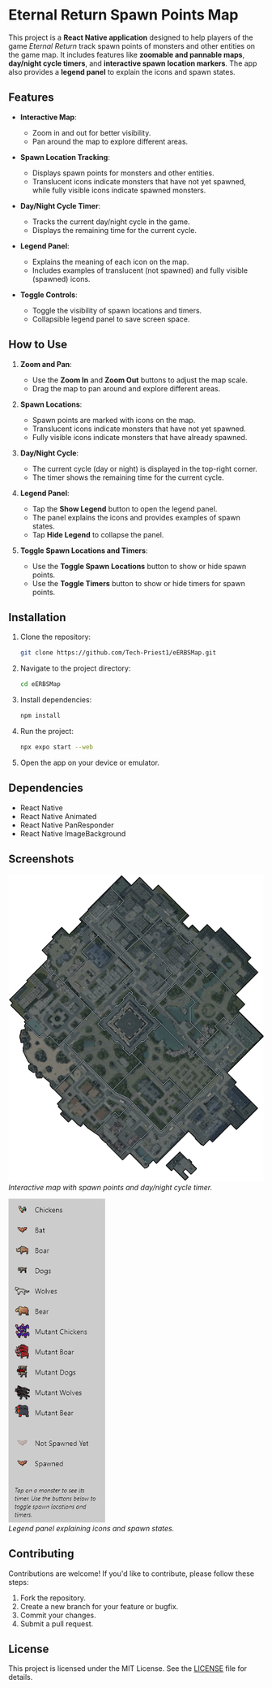 
# Eternal Return Spawn Points Map

This project is a **React Native application** designed to help players of the game *Eternal Return* track spawn points of monsters and other entities on the game map. It includes features like **zoomable and pannable maps**, **day/night cycle timers**, and **interactive spawn location markers**. The app also provides a **legend panel** to explain the icons and spawn states.

## Features

- **Interactive Map**:
  - Zoom in and out for better visibility.
  - Pan around the map to explore different areas.

- **Spawn Location Tracking**:
  - Displays spawn points for monsters and other entities.
  - Translucent icons indicate monsters that have not yet spawned, while fully visible icons indicate spawned monsters.

- **Day/Night Cycle Timer**:
  - Tracks the current day/night cycle in the game.
  - Displays the remaining time for the current cycle.

- **Legend Panel**:
  - Explains the meaning of each icon on the map.
  - Includes examples of translucent (not spawned) and fully visible (spawned) icons.

- **Toggle Controls**:
  - Toggle the visibility of spawn locations and timers.
  - Collapsible legend panel to save screen space.

## How to Use

1. **Zoom and Pan**:
   - Use the **Zoom In** and **Zoom Out** buttons to adjust the map scale.
   - Drag the map to pan around and explore different areas.

2. **Spawn Locations**:
   - Spawn points are marked with icons on the map.
   - Translucent icons indicate monsters that have not yet spawned.
   - Fully visible icons indicate monsters that have already spawned.

3. **Day/Night Cycle**:
   - The current cycle (day or night) is displayed in the top-right corner.
   - The timer shows the remaining time for the current cycle.

4. **Legend Panel**:
   - Tap the **Show Legend** button to open the legend panel.
   - The panel explains the icons and provides examples of spawn states.
   - Tap **Hide Legend** to collapse the panel.

5. **Toggle Spawn Locations and Timers**:
   - Use the **Toggle Spawn Locations** button to show or hide spawn points.
   - Use the **Toggle Timers** button to show or hide timers for spawn points.

## Installation

1. Clone the repository:
   ```bash
   git clone https://github.com/Tech-Priest1/eERBSMap.git
   ```

2. Navigate to the project directory:
   ```bash
   cd eERBSMap
   ```

3. Install dependencies:
   ```bash
   npm install
   ```

4. Run the project:
   ```bash
   npx expo start --web  
   ```

5. Open the app on your device or emulator.

## Dependencies

- React Native
- React Native Animated
- React Native PanResponder
- React Native ImageBackground

## Screenshots

![Map Screenshot](screenshots/map.png)  
*Interactive map with spawn points and day/night cycle timer.*

![Legend Screenshot](screenshots/legend.png)  
*Legend panel explaining icons and spawn states.*

## Contributing

Contributions are welcome! If you'd like to contribute, please follow these steps:

1. Fork the repository.
2. Create a new branch for your feature or bugfix.
3. Commit your changes.
4. Submit a pull request.

## License

This project is licensed under the MIT License. See the [LICENSE](LICENSE) file for details.


